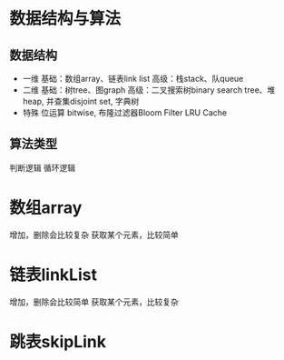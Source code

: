 # 数据结构与算法

## 数据结构
- 一维
基础：数组array、链表link list
高级：栈stack、队queue
- 二维
基础：树tree、图graph
高级：二叉搜索树binary search tree、堆heap, 并查集disjoint set, 字典树
- 特殊
位运算 bitwise, 布隆过滤器Bloom Filter
LRU Cache

## 算法类型
判断逻辑
循环逻辑

# 数组array
增加，删除会比较复杂
获取某个元素，比较简单

# 链表linkList
增加，删除会比较简单
获取某个元素，比较复杂

# 跳表skipLink
